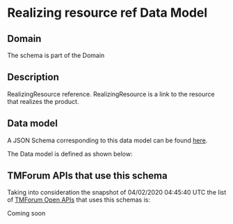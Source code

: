 # Realizing resource ref Data Model

## Domain

The  schema is part of the  Domain

## Description

RealizingResource reference. RealizingResource is a link to the resource that realizes the product.

## Data model

A JSON Schema corresponding to this data model can be found
[here](https://github.com/tmforum-rand/schemas/blob/candidates/Resource/RealizingResourceRef.schema.json).

The Data model is defined as shown below:




## TMForum APIs that use this schema

Taking into consideration the snapshot of 04/02/2020 04:45:40 UTC the list of [TMForum Open APIs](https://www.tmforum.org/open-apis/) that uses this schemas is:

Coming soon
